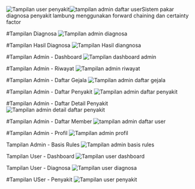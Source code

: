 ![Tampilan user penyakit](https://github.com/user-attachments/assets/80e9fbf9-eb89-4cac-982c-d7fd627d2fcb)![tampilan admin daftar user](https://github.com/user-attachments/assets/57611af2-f3a5-4369-af2d-1c737cf25873)Sistem pakar diagnosa penyakit lambung menggunakan forward chaining dan certainty factor

#Tampilan Diagnosa
![Tampilan admin diagnosa](https://github.com/user-attachments/assets/fdc2530a-0b1e-4ba6-a9a0-f974fc86e676)

#Tampilan Hasil Diagnosa
![Tampilan Hasil diangnosa](https://github.com/user-attachments/assets/b52a75e7-b8c5-4473-bed8-80b4c8a4e7fc)

#Tampilan Admin - Dashboard 
![Tampilan dashboard admin](https://github.com/user-attachments/assets/c4413d2f-8228-48c0-9c3e-cb3aeb2e4e42)

#Tampilan Admin - Riwayat
![Tampilan admin riwayat](https://github.com/user-attachments/assets/7bd65c14-e69d-491c-8250-23b90f94acf4)

#Tampilan Admin - Daftar Gejala
![Tampilan admin daftar gejala](https://github.com/user-attachments/assets/e7048498-f11a-40d1-ba75-3d507a9e0350)

#Tampilan Admin - Daftar Penyakit
![Tampilan admin daftar penyakit](https://github.com/user-attachments/assets/b463324f-1ffe-4fa7-978d-041b80cff38d)

#Tampilan Admin - Daftar Detail Penyakit
![Tampilan admin detail daftar penyakit](https://github.com/user-attachments/assets/bead17b4-83af-487a-a825-772dfa80237d)

#Tampilan Admin - Daftar Member
![tampilan admin daftar user](https://github.com/user-attachments/assets/ce06779a-32fd-4e56-8760-8d7d46baf2c3)

#Tampilan Admin - Profil
![Tampilan admin profil](https://github.com/user-attachments/assets/845b4ca6-c001-4722-b542-7da7f504fdef)

Tampilan Admin - Basis Rules
![Tampilan admin basis rules](https://github.com/user-attachments/assets/c0e95da2-e445-4502-8363-1b063c3b6f51)

Tampilan User - Dashboard
![Tampilan user dashboard](https://github.com/user-attachments/assets/05c3b1db-3034-4380-a83a-315a269567f8)

Tampilan User - Diagnosa
![Tampilan user diagnosa](https://github.com/user-attachments/assets/5ded2624-68de-4a12-a445-98ce487ab4ce)

#Tampilan USer - Penyakit
![Tampilan user penyakit](https://github.com/user-attachments/assets/3789fbd0-e09d-4af2-bdc3-599c3224ae4f)



